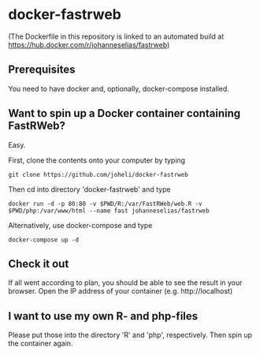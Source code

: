 # docker-fastrweb

(The Dockerfile in this repository is linked to an automated build at https://hub.docker.com/r/johanneselias/fastrweb)

## Prerequisites

You need to have docker and, optionally, docker-compose installed.

## Want to spin up a Docker container containing FastRWeb?

Easy.

First, clone the contents onto your computer by typing

    git clone https://github.com/joheli/docker-fastrweb
    
Then cd into directory 'docker-fastrweb' and type

    docker run -d -p 80:80 -v $PWD/R:/var/FastRWeb/web.R -v $PWD/php:/var/www/html --name fast johanneselias/fastrweb

Alternatively, use docker-compose and type

    docker-compose up -d
    
## Check it out

If all went according to plan, you should be able to see the result in your browser. Open the IP address of your container (e.g. http://localhost)

## I want to use my own R- and php-files

Please put those into the directory 'R' and 'php', respectively. Then spin up the container again.
